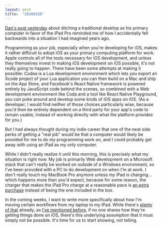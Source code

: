 ```yaml
---
layout: post
title:  "20160328"
---
```


[Dan's post yesterday][dan] about ditching a traditional desktop as his primary computer in favor of the iPad Pro reminded me of how I accidentally fell backwards into a situation I had imagined years ago.

Programming as your job, especially when you're developing for iOS, makes it rather difficult to adopt iOS as your primary computing platform for work. Apple controls all of the tools necessary for iOS development, and unless they themselves invest in making iOS development on iOS possible, it's not really going to happen. There have been some attempts at making it possible: Codea is a Lua development environment which lets you export an Xcode project of your Lua application you can then build on a Mac and ship on the App Store, and Facebook's React Native framework is powered entirely by JavaScript code behind the scenes, so combined with a Web development environment like Coda and a tool like React Native Playground, you *can* poke around and develop some kinds of iOS apps on iOS. (As a developer, I would find neither of those choices particularly wise, because you'd then be entirely dependent on a third party for your app's code to remain usable, instead of working directly with what the platform provides for you.)

But I had always thought during my indie career that one of the neat side perks of getting a "real job" would be that a computer would likely be provided for me to do my programming work on, and I could probably get away with using an iPad as my only computer.

While I didn't really realize it until this morning, this is precisely what my situation is right now. My job is primarily Web development on a Microsoft stack that can't really be worked on outside of a Windows environment, so I've been provided with a PC to do development on when I'm at work. I don't really touch my MacBook Pro anymore unless my iPad is charging… which happens more than you'd expect, because for some reason, the charger that makes the iPad Pro charge at a reasonable pace is [an extra purchase][aep] instead of being the one included in the box.

In the coming weeks, I want to write more specifically about how I'm moving certain workflows from my laptop to my iPad. While there's [plenty][ms] [of that][otl] already, as [I've mentioned before][oldpost], if no one shares how they're getting things done on iOS, there's this underlying assumption that it must simply not be possible. It's time for us to start showing, not telling.

[dan]: http://vjarmy.com/archives/2016/03/desktop-no-more.php
[aep]: http://www.apple.com/shop/product/MJ262LL/A/apple-29w-usb-c-power-adapter
[ms]: https://www.macstories.net
[otl]: https://onetapless.com
[oldpost]: http://happymondaysystem.net/2016/02/01/apple-q1.html
